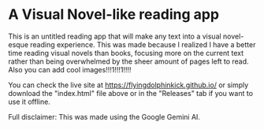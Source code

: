 # A Visual Novel-like reading app
This is an untitled reading app that will make any text into a visual novel-esque reading experience. This was made because I realized I have a better time reading visual novels than books, focusing more on the current text rather than being overwhelmed by the sheer amount of pages left to read. Also you can add cool images!!!1!!!1!!!!

You can check the live site at https://flyingdolphinkick.github.io/ or simply download the "index.html" file above or in the "Releases" tab if you want to use it offline.

Full disclaimer: This was made using the Google Gemini AI.
